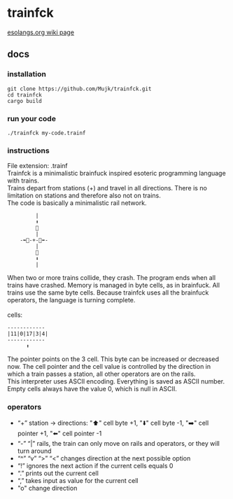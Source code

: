 # trainfck
[esolangs.org wiki page](https://esolangs.org/wiki/Trainfck)
## docs
### installation
```
git clone https://github.com/Mujk/trainfck.git
cd trainfck
cargo build 
```
### run your code
```
./trainfck my-code.trainf
```
### instructions
File extension: .trainf \
Trainfck is a minimalistic brainfuck inspired esoteric programming language with trains.\
Trains depart from stations (+) and travel in all directions. There is no limitation on stations and therefore also not on trains. \
The code is basically a minimalistic rail network.
```
         |  
         ⬆️  
         🚆  
         |  
    -⬅️🚆-+-🚆➡️-  
         |  
         🚆  
         ⬇️  
         |  

```
When two or more trains collide, they crash. The program ends when all trains have crashed. Memory is managed in byte cells, as in brainfuck. All trains use the same byte cells. Because trainfck uses all the brainfuck operators, the language is turning complete. \
\
cells:
``` 
------------
|11|0|17|3|4|
------------
      ⬆️
```
The pointer points on the 3 cell. This byte can be increased or decreased now. The cell pointer and the cell value is controlled by the direction in which a train passes a station, all other operators are on the rails. \
This interpreter uses ASCII encoding. Everything is saved as ASCII number.\
Empty cells always have the value 0, which is null in ASCII.

### operators
- “+” station &#8594; directions: "⬆️" cell byte +1, "⬇️" cell byte -1, "➡️" cell pointer +1, "⬅️" cell pointer -1
- “-” “|” rails, the train can only move on rails and operators, or they will turn around
- “^” “v” “>” “<” changes direction at the next possible option
- “!” ignores the next action if the current cells equals 0 
- “.” prints out the current cell
- “,” takes input as value for the current cell
- "o" change direction
